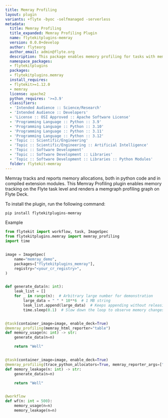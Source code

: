 ```yaml
---
title: Memray Profiling
layout: plugin
variants: +flyte -byoc -selfmanaged -serverless
metadata:
  title: Memray Profiling
  title_expanded: Memray Profiling Plugin
  name: flytekitplugins-memray
  version: 0.0.0+develop
  author: flyteorg
  author_email: admin@flyte.org
  description: This package enables memory profiling for tasks with memray
  namespace_packages:
  - flytekitplugins
  packages:
  - flytekitplugins.memray
  install_requires:
  - flytekit>=1.12.0
  - memray
  license: apache2
  python_requires: '>=3.9'
  classifiers:
  - 'Intended Audience :: Science/Research'
  - 'Intended Audience :: Developers'
  - 'License :: OSI Approved :: Apache Software License'
  - 'Programming Language :: Python :: 3.9'
  - 'Programming Language :: Python :: 3.10'
  - 'Programming Language :: Python :: 3.11'
  - 'Programming Language :: Python :: 3.12'
  - 'Topic :: Scientific/Engineering'
  - 'Topic :: Scientific/Engineering :: Artificial Intelligence'
  - 'Topic :: Software Development'
  - 'Topic :: Software Development :: Libraries'
  - 'Topic :: Software Development :: Libraries :: Python Modules'
  folder: flytekit-memray
---
```



Memray tracks and reports memory allocations, both in python code and in compiled extension modules.
This Memray Profiling plugin enables memory tracking on the Flyte task level and renders a memgraph profiling graph on Flyte Deck.

To install the plugin, run the following command:

```bash
pip install flytekitplugins-memray
```

Example
```python
from flytekit import workflow, task, ImageSpec
from flytekitplugins.memray import memray_profiling
import time


image = ImageSpec(
    name="memray_demo",
    packages=["flytekitplugins_memray"],
    registry="<your_cr_registry>",
)


def generate_data(n: int):
    leak_list = []
    for _ in range(n):  # Arbitrary large number for demonstration
        large_data = " " * 10**6  # 1 MB string
        leak_list.append(large_data)  # Keeps appending without releasing
        time.sleep(0.1)  # Slow down the loop to observe memory changes


@task(container_image=image, enable_deck=True)
@memray_profiling(memray_html_reporter="table")
def memory_usage(n: int) -> str:
    generate_data(n=n)

    return "Well"


@task(container_image=image, enable_deck=True)
@memray_profiling(trace_python_allocators=True, memray_reporter_args=["--leaks"])
def memory_leakage(n: int) -> str:
    generate_data(n=n)

    return "Well"


@workflow
def wf(n: int = 500):
    memory_usage(n=n)
    memory_leakage(n=n)
```
